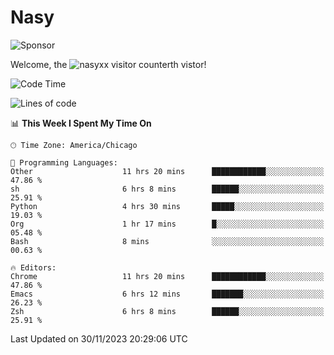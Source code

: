 # Nasy

<!--
<p align="center">
<img height="200" src="https://github-readme-stats.vercel.app/api?username=nasyxx&count_private=true&show_icons=true&theme=dracula&include_all_commits=true"/>
<img height="200" src="https://github-readme-stats.vercel.app/api/top-langs/?username=nasyxx&theme=dracula&hide=html,jupyter+notebook&count_private=true&show_icons=true"/>
</p>

  
----------------
-->

![Sponsor](https://img.shields.io/static/v1.svg?label=Sponsor&message=%E2%9D%A4&logo=GitHub&style=flat&color=pink)
 
Welcome, the ![nasyxx visitor counter](https://count.getloli.com/get/@nasyxx?theme=rule34)th vistor!
 
<!--START_SECTION:waka-->
![Code Time](http://img.shields.io/badge/Code%20Time-4%2C036%20hrs%2023%20mins-blue)

![Lines of code](https://img.shields.io/badge/From%20Hello%20World%20I%27ve%20Written-6.3%20million%20lines%20of%20code-blue)

📊 **This Week I Spent My Time On** 

```text
🕑︎ Time Zone: America/Chicago

💬 Programming Languages: 
Other                    11 hrs 20 mins      ████████████░░░░░░░░░░░░░   47.86 % 
sh                       6 hrs 8 mins        ██████░░░░░░░░░░░░░░░░░░░   25.91 % 
Python                   4 hrs 30 mins       █████░░░░░░░░░░░░░░░░░░░░   19.03 % 
Org                      1 hr 17 mins        █░░░░░░░░░░░░░░░░░░░░░░░░   05.48 % 
Bash                     8 mins              ░░░░░░░░░░░░░░░░░░░░░░░░░   00.63 % 

🔥 Editors: 
Chrome                   11 hrs 20 mins      ████████████░░░░░░░░░░░░░   47.86 % 
Emacs                    6 hrs 12 mins       ███████░░░░░░░░░░░░░░░░░░   26.23 % 
Zsh                      6 hrs 8 mins        ██████░░░░░░░░░░░░░░░░░░░   25.91 % 
```


 Last Updated on 30/11/2023 20:29:06 UTC
<!--END_SECTION:waka-->

<!-- ![visitors](https://visitor-badge.laobi.icu/badge?page_id=nasyxx.nasyxx) -->
